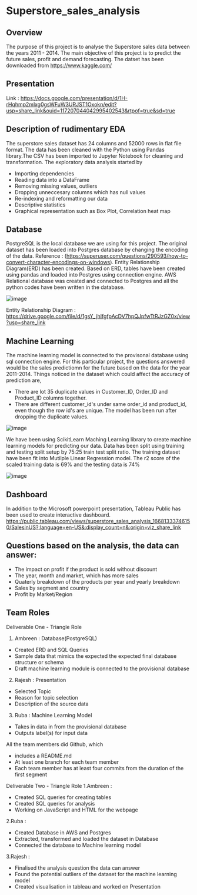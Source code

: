 
# Superstore_sales_analysis
## Overview
The purpose of this project is to analyse the Superstore sales data between the years 2011 - 2014. The main objective of this project is to predict the future sales, profit and demand forecasting. The datset has been downloaded from https://www.kaggle.com/ 

## Presentation
Link : https://docs.google.com/presentation/d/1H-rHqhmp2mlxg0gsWFuW3URJST1Oxokn/edit?usp=share_link&ouid=117207044042995402543&rtpof=true&sd=true

## Description of rudimentary EDA
The superstore sales dataset has 24 columns and 52000 rows in flat file format. The data has been cleaned with the Python using Pandas library.The CSV has been imported to Jupyter Notebook for cleaning and transformation. The exploratory data analysis started by
* Importing dependencies
* Reading data into a DataFrame
* Removing missing values, outliers
* Dropping unneccesary columns which has null values
* Re-indexing and reformatting our data
* Descriptive statistics
* Graphical representation such as Box Plot, Correlation heat map

## Database
PostgreSQL is the local database we are using for this project. The original dataset has been loaded into Postgres database by changing the encoding of the data. Reference : (https://superuser.com/questions/290593/how-to-convert-character-encodings-on-windows). 
Entity Relationship Diagram(ERD) has been created. Based on ERD, tables have been created using pandas and loaded into Postgres using connection engine. AWS Relational database was created and connected to Postgres and all the python codes have been written in the database. 

![image](https://user-images.githubusercontent.com/108298416/203901268-698d3208-08f9-4069-9e3c-3ae84be7eaa8.png)

Entity Relationship Diagram : https://drive.google.com/file/d/1gsY_jhIfgfpAcDV7hpQJpfwTtRJzGZ0x/view?usp=share_link

## Machine Learning
The  machine learning model is connected to the provisonal database using sql connection engine. For this particular project, the questions answered would be the sales predictiomn for the future based on the data for the year 2011-2014. Things noticed in the dataset which could affect the accuracy of prediction are,
* There are lot 35 duplicate values in Customer_ID, Order_ID and Product_ID columns together. 
* There are different customer_id's under same order_id and product_id, even though the row id's are unique. The model has been run after dropping the duplicate values.

![image](https://user-images.githubusercontent.com/108298416/203901892-2fecc2d4-5751-4a30-aefa-525a4fc9d139.png)

We have been using ScikitLearn Maching Learning library to create machine learning models for predicting our data. Data has been split using training and testing split setup by 75:25 train test split ratio. The training dataset have been fit into Mutilple Linear Regression model. The r2 score of the scaled training data is 69% and the testing data is 74%

![image](https://user-images.githubusercontent.com/108298416/203901596-9ddc49c7-fe36-4615-9d57-089cbb5550d7.png)


## Dashboard
In addition to the Microsoft powerpoint presentation, Tableau Public has been used to create interactive dashboard. 
https://public.tableau.com/views/superstore_sales_analysis_16681333746150/SalesinUS?:language=en-US&:display_count=n&:origin=viz_share_link

## Questions based on the analysis, the data can answer:
* The impact on profit if the product is sold without discount
* The year, month and market, which has more sales
* Quaterly breakdown of the products per year and yearly breakdown
* Sales by segment and country
* Profit by Market/Region

## Team Roles
Deliverable One - Triangle Role
1. Ambreen : Database(PostgreSQL)
* Created ERD and SQL Queries
* Sample data that mimics the expected the expected final database structure or schema
* Draft machine learning module is connected to the provisional database

2. Rajesh : Presentation
* Selected Topic
* Reason for topic selection
* Description of the source data

3. Ruba : Machine Learning Model 
* Takes in data in from the provisional database 
* Outputs label(s) for input data

All the team members did Github, which
* includes a README.md
* At least one branch for each team member
* Each team member has at least four commits from the duration of the first segment

Deliverable Two - Triangle Role
1.Ambreen : 
* Created SQL queries for creating tables
* Created SQL queries for analysis 
* Working on JavaScript and HTML for the webpage

2.Ruba : 
* Created Database in AWS and Postgres
* Extracted, transformed and loaded the dataset in Database
* Connected the database to Machine learning model

3.Rajesh :
* Finalised the analysis question the data can answer
* Found the potential outliers of the dataset for the machine learning model
* Created visualisation in tableau and worked on Presentation






